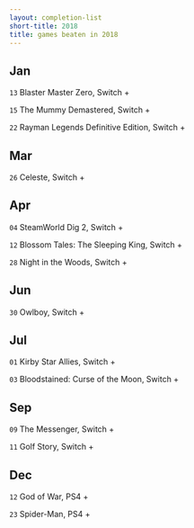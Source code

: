 ```yaml
---
layout: completion-list
short-title: 2018
title: games beaten in 2018
---
```

## Jan
`13` Blaster Master Zero, Switch +

`15` The Mummy Demastered, Switch +

`22` Rayman Legends Definitive Edition, Switch +

## Mar
`26` Celeste, Switch +

## Apr
`04` SteamWorld Dig 2, Switch +

`12` Blossom Tales: The Sleeping King, Switch +

`28` Night in the Woods, Switch +

## Jun
`30` Owlboy, Switch +

## Jul
`01` Kirby Star Allies, Switch +

`03` Bloodstained: Curse of the Moon, Switch +

## Sep
`09` The Messenger, Switch +

`11` Golf Story, Switch +

## Dec
`12` God of War, PS4 +

`23` Spider-Man, PS4 +